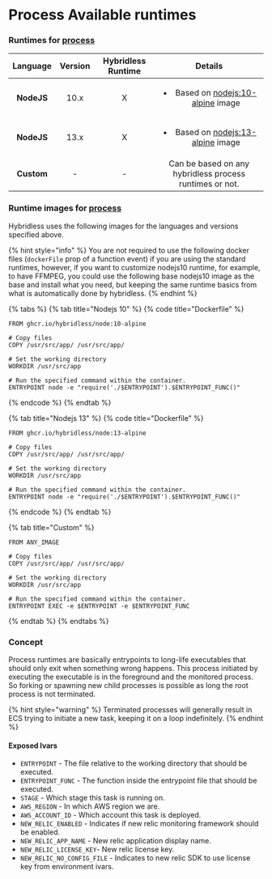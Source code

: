 # Process Available runtimes

### Runtimes for [process](../../api-reference/function-reference/function-type-process.md)

<table>
  <thead>
    <tr>
      <th style="text-align:center"><b>Language</b>
      </th>
      <th style="text-align:center"><b>Version</b>
      </th>
      <th style="text-align:center"><b>Hybridless Runtime</b>
      </th>
      <th style="text-align:center"><b>Details</b>
      </th>
    </tr>
  </thead>
  <tbody>
    <tr>
      <td style="text-align:center"><b>NodeJS</b>
      </td>
      <td style="text-align:center">10.x</td>
      <td style="text-align:center">X</td>
      <td style="text-align:center">
        <p></p>
        <ul>
          <li>Based on <a href="https://hub.docker.com/_/node?tab=tags&amp;page=1&amp;name=10-alpine">nodejs:10-alpine</a> image</li>
        </ul>
      </td>
    </tr>
    <tr>
      <td style="text-align:center"><b>NodeJS</b>
      </td>
      <td style="text-align:center">13.x</td>
      <td style="text-align:center">X</td>
      <td style="text-align:center">
        <p></p>
        <ul>
          <li>Based on <a href="https://hub.docker.com/_/node?tab=tags&amp;page=1&amp;name=13-alpine">nodejs:13-alpine</a> image</li>
        </ul>
      </td>
    </tr>
    <tr>
      <td style="text-align:center"><b>Custom</b>
      </td>
      <td style="text-align:center">-</td>
      <td style="text-align:center">-</td>
      <td style="text-align:center">Can be based on any hybridless process runtimes or not.</td>
    </tr>
  </tbody>
</table>

### 

### Runtime images for [process](../../api-reference/function-reference/function-type-process.md)

Hybridless uses the following images for the languages and versions specified above.

{% hint style="info" %}
You are not required to use the following docker files \(`dockerFile` prop of a function event\) if you are using the standard runtimes, however, if you want to customize nodejs10 runtime, for example, to have FFMPEG, you could use the following base nodejs10 image as the base and install what you need, but keeping the same runtime basics from what is automatically done by hybridless. 
{% endhint %}

{% tabs %}
{% tab title="Nodejs 10" %}
{% code title="Dockerfile" %}
```text
FROM ghcr.io/hybridless/node:10-alpine

# Copy files
COPY /usr/src/app/ /usr/src/app/

# Set the working directory
WORKDIR /usr/src/app

# Run the specified command within the container.
ENTRYPOINT node -e "require('./$ENTRYPOINT').$ENTRYPOINT_FUNC()"
```
{% endcode %}
{% endtab %}

{% tab title="Nodejs 13" %}
{% code title="Dockerfile" %}
```
FROM ghcr.io/hybridless/node:13-alpine

# Copy files
COPY /usr/src/app/ /usr/src/app/

# Set the working directory
WORKDIR /usr/src/app

# Run the specified command within the container.
ENTRYPOINT node -e "require('./$ENTRYPOINT').$ENTRYPOINT_FUNC()"
```
{% endcode %}
{% endtab %}

{% tab title="Custom" %}
```
FROM ANY_IMAGE

# Copy files
COPY /usr/src/app/ /usr/src/app/

# Set the working directory
WORKDIR /usr/src/app

# Run the specified command within the container.
ENTRYPOINT EXEC -e $ENTRYPOINT -e $ENTRYPOINT_FUNC
```
{% endtab %}
{% endtabs %}



### Concept

Process runtimes are basically entrypoints to long-life executables that should only exit when something wrong happens. This process initiated by executing the executable is in the foreground and the monitored process. So forking or spawning new child processes is possible as long the root process is not terminated. 

{% hint style="warning" %}
Terminated processes will generally result in ECS trying to initiate a new task, keeping it on a loop indefinitely.
{% endhint %}



#### Exposed Ivars

* `ENTRYPOINT` - The file relative to the working directory that should be executed. 
* `ENTRYPOINT_FUNC` - The function inside the entrypoint file that should be executed.
* `STAGE` - Which stage this task is running on.
* `AWS_REGION` - In which AWS region we are.
* `AWS_ACCOUNT_ID` - Which account this task is deployed.
* `NEW_RELIC_ENABLED` - Indicates if new relic monitoring framework should be enabled.
* `NEW_RELIC_APP_NAME` - New relic application display name.
* `NEW_RELIC_LICENSE_KEY`- New relic license key.
* `NEW_RELIC_NO_CONFIG_FILE` - Indicates to new relic SDK to use license key from environment ivars.



